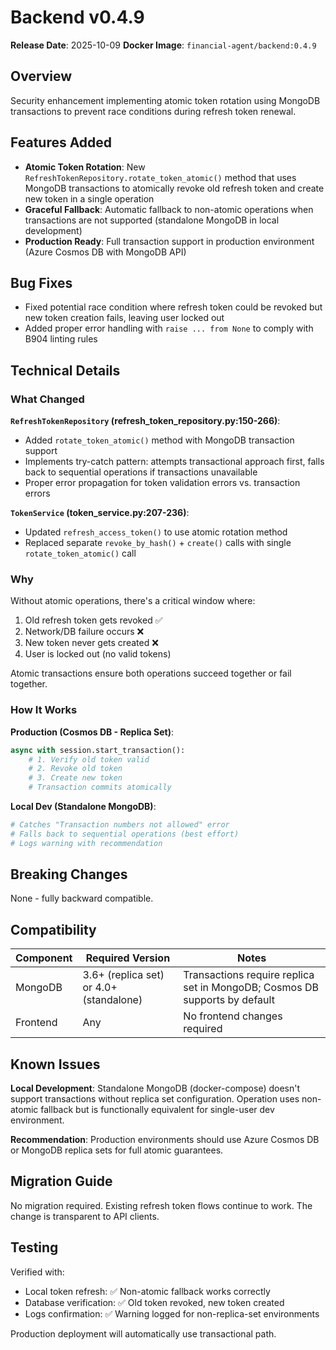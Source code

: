 # Backend v0.4.9

**Release Date**: 2025-10-09
**Docker Image**: `financial-agent/backend:0.4.9`

## Overview

Security enhancement implementing atomic token rotation using MongoDB transactions to prevent race conditions during refresh token renewal.

## Features Added

- **Atomic Token Rotation**: New `RefreshTokenRepository.rotate_token_atomic()` method that uses MongoDB transactions to atomically revoke old refresh token and create new token in a single operation
- **Graceful Fallback**: Automatic fallback to non-atomic operations when transactions are not supported (standalone MongoDB in local development)
- **Production Ready**: Full transaction support in production environment (Azure Cosmos DB with MongoDB API)

## Bug Fixes

- Fixed potential race condition where refresh token could be revoked but new token creation fails, leaving user locked out
- Added proper error handling with `raise ... from None` to comply with B904 linting rules

## Technical Details

### What Changed

**`RefreshTokenRepository` (refresh_token_repository.py:150-266)**:
- Added `rotate_token_atomic()` method with MongoDB transaction support
- Implements try-catch pattern: attempts transactional approach first, falls back to sequential operations if transactions unavailable
- Proper error propagation for token validation errors vs. transaction errors

**`TokenService` (token_service.py:207-236)**:
- Updated `refresh_access_token()` to use atomic rotation method
- Replaced separate `revoke_by_hash()` + `create()` calls with single `rotate_token_atomic()` call

### Why

Without atomic operations, there's a critical window where:
1. Old refresh token gets revoked ✅
2. Network/DB failure occurs ❌
3. New token never gets created ❌
4. User is locked out (no valid tokens)

Atomic transactions ensure both operations succeed together or fail together.

### How It Works

**Production (Cosmos DB - Replica Set)**:
```python
async with session.start_transaction():
    # 1. Verify old token valid
    # 2. Revoke old token
    # 3. Create new token
    # Transaction commits atomically
```

**Local Dev (Standalone MongoDB)**:
```python
# Catches "Transaction numbers not allowed" error
# Falls back to sequential operations (best effort)
# Logs warning with recommendation
```

## Breaking Changes

None - fully backward compatible.

## Compatibility

| Component | Required Version | Notes |
|-----------|-----------------|-------|
| MongoDB | 3.6+ (replica set) or 4.0+ (standalone) | Transactions require replica set in MongoDB; Cosmos DB supports by default |
| Frontend | Any | No frontend changes required |

## Known Issues

**Local Development**: Standalone MongoDB (docker-compose) doesn't support transactions without replica set configuration. Operation uses non-atomic fallback but is functionally equivalent for single-user dev environment.

**Recommendation**: Production environments should use Azure Cosmos DB or MongoDB replica sets for full atomic guarantees.

## Migration Guide

No migration required. Existing refresh token flows continue to work. The change is transparent to API clients.

## Testing

Verified with:
- Local token refresh: ✅ Non-atomic fallback works correctly
- Database verification: ✅ Old token revoked, new token created
- Logs confirmation: ✅ Warning logged for non-replica-set environments

Production deployment will automatically use transactional path.
